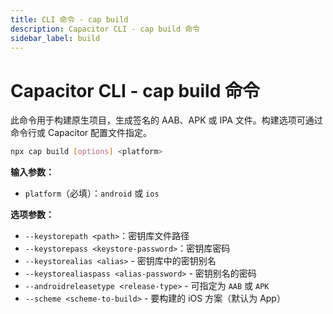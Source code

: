 ```yaml
---
title: CLI 命令 - cap build
description: Capacitor CLI - cap build 命令
sidebar_label: build
---
```


# Capacitor CLI - cap build 命令

此命令用于构建原生项目，生成签名的 AAB、APK 或 IPA 文件。构建选项可通过命令行或 Capacitor 配置文件指定。

```bash
npx cap build [options] <platform>
```

<strong>输入参数：</strong>

- `platform`（必填）：`android` 或 `ios`

<strong>选项参数：</strong>

- `--keystorepath <path>`：密钥库文件路径
- `--keystorepass <keystore-password>`：密钥库密码
- `--keystorealias <alias>` - 密钥库中的密钥别名
- `--keystorealiaspass <alias-password>` - 密钥别名的密码
- `--androidreleasetype <release-type>` - 可指定为 `AAB` 或 `APK`
- `--scheme <scheme-to-build>` - 要构建的 iOS 方案（默认为 App）